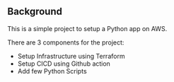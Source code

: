 ## Background

This is a simple project to setup a Python app on AWS. 

There are 3 components for the project: 
* Setup Infrastructure using Terraform
* Setup CICD using Github action
* Add few Python Scripts 
